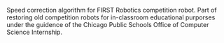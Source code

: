Speed correction algorithm for FIRST Robotics competition robot.  Part of restoring old competition robots for in-classroom educational purporses under the guidence of the Chicago Public Schools Office of Computer Science Internship.
